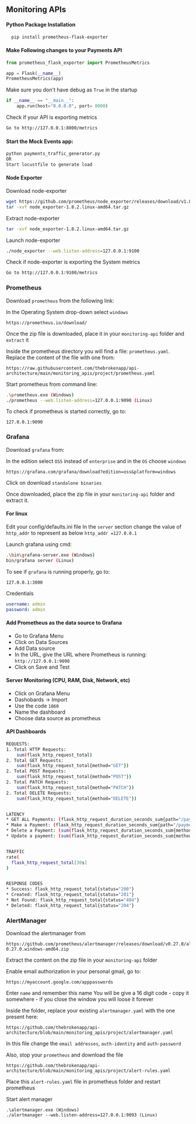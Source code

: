 
## Monitoring APIs

#### Python Package Installation
```bash
  pip install prometheus-flask-exporter
```

#### Make Following changes to your Payments API
```python
from prometheus_flask_exporter import PrometheusMetrics

app = Flask(__name__)
PrometheusMetrics(app)
```

Make sure you don't have debug as `True` in the startup
```python
if __name__ == "__main__":
	app.run(host="0.0.0.0", port= 8000)
```

Check if your API is exporting metrics
```bash
Go to http://127.0.0.1:8000/metrics
```


#### Start the Mock Events app:
```bash
python payments_traffic_generator.py
OR
Start locustfile to generate load
```


#### Node Exporter
Download node-exporter
``` bash
wget https://github.com/prometheus/node_exporter/releases/download/v1.8.2/node_exporter-1.8.2.linux-amd64.tar.gz
tar -xvf node_exporter-1.8.2.linux-amd64.tar.gz
```

Extract node-exporter
``` bash
tar -xvf node_exporter-1.8.2.linux-amd64.tar.gz
```

Launch node-exporter
```bash
./node_exporter --web.listen-address=127.0.0.1:9100
```
Check if node-exporter is exporting the System metrics
```bash
Go to http://127.0.0.1:9100/metrics
```


### Prometheus
Download `prometheus` from the following link:

In the Operating System drop-down select `windows`
```url
https://prometheus.io/download/
```

Once the zip file is downloaded, place it in your `monitoring-api` folder and `extract` it

Inside the prometheus directory you will find a file: `prometheus.yaml`. Replace the content of the file with one from:

```url
https://raw.githubusercontent.com/thebrokenapp/api-architecture/main/monitoring_apis/project/prometheus.yaml
```

Start prometheus from command line:
```bash
.\prometheus.exe (Windows)
./prometheus --web.listen-address=127.0.0.1:9090 (Linux)
```

To check if prometheus is started correctly, go to:
```url
127.0.0.1:9090
```

### Grafana
Download `grafana` from:

In the edition select `OSS` instead of `enterprise` and in the `OS` choose `windows`
```url
https://grafana.com/grafana/download?edition=oss&platform=windows
```

Click on download `standalone binaries`

Once downloaded, place the zip file in your `monitoring-api` folder and extract it.

#### For linux
Edit your config/defaults.ini file
In the `server` section change the value of `http_addr` to represent as below
`http_addr =127.0.0.1`

Launch grafana using cmd:
```bash
.\bin\grafana-server.exe (Windows)
bin/grafana server (Linux)
```

To see if `grafana` is running properly, go to:
```url
127.0.0.1:3000
```
Credentials
```yaml
username: admin
password: admin
```
#### Add Prometheus as the data source to Grafana
* Go to Grafana Menu
* Click on Data Sources
* Add Data source
* In the URL, give the URL where Prometheus is running: `http://127.0.0.1:9090`
* Click on Save and Test

#### Server Monitoring (CPU, RAM, Disk, Network, etc)
* Click on Grafana Menu
* Dashobards -> Import
* Use the code `1860`
* Name the dashboard
* Choose data source as prometheus

#### API Dashboards
```bash
REQUESTS:
1. Total HTTP Requests:
	sum(flask_http_request_total)
2. Total GET Requests:
	sum(flask_http_request_total{method="GET"})
2. Total POST Requests:
	sum(flask_http_request_total{method="POST"})
2. Total PATCH Requests:
	sum(flask_http_request_total{method="PATCH"})
2. Total DELETE Requests:
	sum(flask_http_request_total{method="DELETE"})


LATENCY
* GET ALL Payments: (flask_http_request_duration_seconds_sum{path="/payments", method="GET"}/flask_http_request_duration_seconds_count{path="/payments",method="GET"})*1000
* Make a Payment: (flask_http_request_duration_seconds_sum{path="/payments", method="POST"}/flask_http_request_duration_seconds_count{path="/payments",method="POST"})*1000
* Delete a Payment: (sum(flask_http_request_duration_seconds_sum{method="DELETE"})/sum(flask_http_request_duration_seconds_count{method="DELETE"}))*1000
* Update a payment: (sum(flask_http_request_duration_seconds_sum{method="PATCH"})/sum(flask_http_request_duration_seconds_count{method="PATCH"}))*1000


TRAFFIC
rate(
  flask_http_request_total[30s]
)


RESPONSE CODES
* Success: flask_http_request_total{status="200"}
* Created: flask_http_request_total{status="201"}
* Not Found: flask_http_request_total{status="404"}
* Deleted: flask_http_request_total{status="204"}
```
### AlertManager
Download the alertmanager from
```url
https://github.com/prometheus/alertmanager/releases/download/v0.27.0/alertmanager-0.27.0.windows-amd64.zip
```

Extract the content on the zip file in your `monitoring-api` folder

Enable email authorization in your personal gmail, go to:
```url
https://myaccount.google.com/apppasswords
```
Enter `name` and remember this name
You will be give a 16 digit code - copy it somewhere - if you close the window you will loose it forever


Inside the folder, replace your existing `alertmanager.yaml` with the one present here:
```url
https://github.com/thebrokenapp/api-architecture/blob/main/monitoring_apis/project/alertmanager.yaml
```
In this file change the `email addresses`, `auth-identity` and `auth-password`


Also, stop your `prometheus` and download the file
```url
https://github.com/thebrokenapp/api-architecture/blob/main/monitoring_apis/project/alert-rules.yaml
```
Place this `alert-rules.yaml` file in prometheus folder and restart prometheus

Start alert manager
```
.\alertmanager.exe (Windows)
./alertmanager --web.listen-address=127.0.0.1:9093 (Linux)
```


